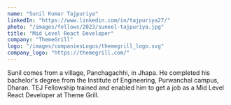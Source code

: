 ```yaml
---
name: "Sunil Kumar Tajpuriya"
linkedIn: "https://www.linkedin.com/in/tajpuriya27/"
photo: "/images/fellows/2023/suneel-tajpuriya.jpg"
title: "Mid Level React Developer"
company: "ThemeGrill"
logo: "/images/companiesLogos/themegrill_logo.svg"
company_logo: "https://themegrill.com/"
---
```


Sunil comes from a village, Panchagachhi, in Jhapa. He completed his bachelor's degree from the Institute of Engineering, Purwanchal campus, Dharan. TEJ Fellowship trained and enabled him to get a job as a Mid Level React Developer at Theme Grill.
